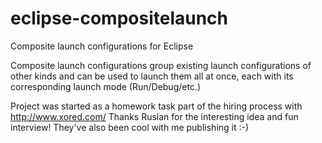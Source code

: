 # eclipse-compositelaunch
Composite launch configurations for Eclipse

Composite launch configurations group existing launch configurations of other kinds 
and can be used to launch them all at once, each with its corresponding launch mode (Run/Debug/etc.)

Project was started as a homework task part of the hiring process with http://www.xored.com/
Thanks Ruslan for the interesting idea and fun interview! They've also been cool with me publishing it :-)

